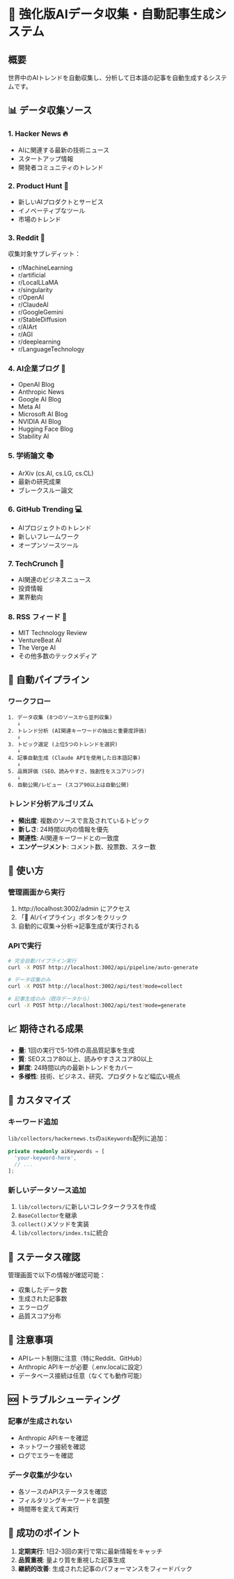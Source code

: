 # 🚀 強化版AIデータ収集・自動記事生成システム

## 概要
世界中のAIトレンドを自動収集し、分析して日本語の記事を自動生成するシステムです。

## 📊 データ収集ソース

### 1. **Hacker News** 🔥
- AIに関連する最新の技術ニュース
- スタートアップ情報
- 開発者コミュニティのトレンド

### 2. **Product Hunt** 🚀
- 新しいAIプロダクトとサービス
- イノベーティブなツール
- 市場のトレンド

### 3. **Reddit** 📱
収集対象サブレディット：
- r/MachineLearning
- r/artificial
- r/LocalLLaMA
- r/singularity
- r/OpenAI
- r/ClaudeAI
- r/GoogleGemini
- r/StableDiffusion
- r/AIArt
- r/AGI
- r/deeplearning
- r/LanguageTechnology

### 4. **AI企業ブログ** 🏢
- OpenAI Blog
- Anthropic News
- Google AI Blog
- Meta AI
- Microsoft AI Blog
- NVIDIA AI Blog
- Hugging Face Blog
- Stability AI

### 5. **学術論文** 📚
- ArXiv (cs.AI, cs.LG, cs.CL)
- 最新の研究成果
- ブレークスルー論文

### 6. **GitHub Trending** 💻
- AIプロジェクトのトレンド
- 新しいフレームワーク
- オープンソースツール

### 7. **TechCrunch** 📰
- AI関連のビジネスニュース
- 投資情報
- 業界動向

### 8. **RSS フィード** 📡
- MIT Technology Review
- VentureBeat AI
- The Verge AI
- その他多数のテックメディア

## 🔄 自動パイプライン

### ワークフロー
```
1. データ収集 (8つのソースから並列収集)
   ↓
2. トレンド分析 (AI関連キーワードの抽出と重要度評価)
   ↓
3. トピック選定 (上位5つのトレンドを選択)
   ↓
4. 記事自動生成 (Claude APIを使用した日本語記事)
   ↓
5. 品質評価 (SEO、読みやすさ、独創性をスコアリング)
   ↓
6. 自動公開/レビュー (スコア90以上は自動公開)
```

### トレンド分析アルゴリズム
- **頻出度**: 複数のソースで言及されているトピック
- **新しさ**: 24時間以内の情報を優先
- **関連性**: AI関連キーワードとの一致度
- **エンゲージメント**: コメント数、投票数、スター数

## 🎯 使い方

### 管理画面から実行
1. http://localhost:3002/admin にアクセス
2. 「🚀 AIパイプライン」ボタンをクリック
3. 自動的に収集→分析→記事生成が実行される

### APIで実行
```bash
# 完全自動パイプライン実行
curl -X POST http://localhost:3002/api/pipeline/auto-generate

# データ収集のみ
curl -X POST http://localhost:3002/api/test?mode=collect

# 記事生成のみ（既存データから）
curl -X POST http://localhost:3002/api/test?mode=generate
```

## 📈 期待される成果

- **量**: 1回の実行で5-10件の高品質記事を生成
- **質**: SEOスコア80以上、読みやすさスコア80以上
- **鮮度**: 24時間以内の最新トレンドをカバー
- **多様性**: 技術、ビジネス、研究、プロダクトなど幅広い視点

## 🔧 カスタマイズ

### キーワード追加
`lib/collectors/hackernews.ts`の`aiKeywords`配列に追加：
```typescript
private readonly aiKeywords = [
  'your-keyword-here',
  // ...
];
```

### 新しいデータソース追加
1. `lib/collectors/`に新しいコレクタークラスを作成
2. `BaseCollector`を継承
3. `collect()`メソッドを実装
4. `lib/collectors/index.ts`に統合

## 🚦 ステータス確認

管理画面で以下の情報が確認可能：
- 収集したデータ数
- 生成された記事数
- エラーログ
- 品質スコア分布

## 📝 注意事項

- APIレート制限に注意（特にReddit、GitHub）
- Anthropic APIキーが必要（.env.localに設定）
- データベース接続は任意（なくても動作可能）

## 🆘 トラブルシューティング

### 記事が生成されない
- Anthropic APIキーを確認
- ネットワーク接続を確認
- ログでエラーを確認

### データ収集が少ない
- 各ソースのAPIステータスを確認
- フィルタリングキーワードを調整
- 時間帯を変えて再実行

## 🎉 成功のポイント

1. **定期実行**: 1日2-3回の実行で常に最新情報をキャッチ
2. **品質重視**: 量より質を重視した記事生成
3. **継続的改善**: 生成された記事のパフォーマンスをフィードバック